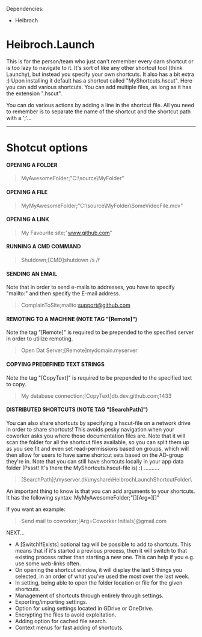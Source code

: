 Dependencies:
- Heibroch


# Heibroch.Launch
This is for the person/team who just can't remember every darn shortcut or is too lazy to navigate to it.
It's sort of like any other shortcut tool (think Launchy), but instead you specify your own shortcuts. It also has a bit extra :)
Upon installing it default has a shortcut called "MyShortcuts.hscut". Here you can add various shortcuts. You can add multiple
files, as long as it has the extension ".hscut".

You can do various actions by adding a line in the shortcut file. All you need to remember is to separate the name of the shortcut
and the shortcut path with a ';'...

------------------------------------------------------------------------------

# Shotcut options

#### OPENING A FOLDER
> MyAwesomeFolder;"C:\source\MyFolder\"

#### OPENING A FILE
> MyMyAwesomeFolder;"C:\source\MyFolder\SomeVideoFile.mov"

#### OPENING A LINK 
> My Favourite site;"www.github.com"

#### RUNNING A CMD COMMAND  
> Shutdown;[CMD]shutdown /s /f

#### SENDING AN EMAIL
Note that in order to send e-mails to addresses, you have to specify "mailto:" and then specify the E-mail address.
> ComplainToSite;mailto:support@github.com

#### REMOTING TO A MACHINE (NOTE TAG "[Remote]")
Note the tag "[Remote]" is required to be prepended to the specified server in order to utilize remoting.
> Open Dat Server;[Remote]mydomain.myserver

#### COPYING PREDEFINED TEXT STRINGS
Note the tag "[CopyText]" is required to be prepended to the specified text to copy.
> My database connection;[CopyText]db.dev.github.com;1433

#### DISTRIBUTED SHORTCUTS (NOTE TAG "[SearchPath]")
You can also share shortcuts by specifying a hscut-file on a network drive in order to share shortcuts! This
avoids pesky navigation when your coworker asks you where those documentation files are. Note that it will scan the folder for 
all the shortcut files available, so you can split them up as you see fit and even set read-permissions based on groups, which
will then allow for users to have same shortcut sets based on the AD-group they're in. Note that you can still have shortcuts locally
in your app data folder (Pssst! It's there the MyShortcuts.hscut-file is) :) ..........

> [SearchPath];\\myserver.dk\myshare\HeibrochLaunchShortcutFolder\

An important thing to know is that you can add arguments to your shortcuts. It has the following syntax:
MyMyAwesomeFolder;"[<shortcut>][Arg=<argumentName>][</shortcut>]"
  
If you want an example:

> Send mail to coworker;[Arg=Coworker Initials]@gmail.com


NEXT...
- A [SwitchIfExists] optional tag will be possible to add to shortcuts. This means that if it's started a previous process, then it will switch to that existing process rather than starting a new one. This can help if you e.g. use some web-links often.
- On opening the shortcut window, it will display the last 5 things you selected, in an order of what you've used the most over the last week.
- In setting, being able to open the folder location or file for the given shortcuts.
- Management of shortcuts through entirely through settings.
- Exporting/importing settings.
- Option for using settings located in GDrive or OneDrive.
- Encrypting the files to avoid exploitation.
- Adding option for cached file search.
- Context menus for fast adding of shortcuts.
